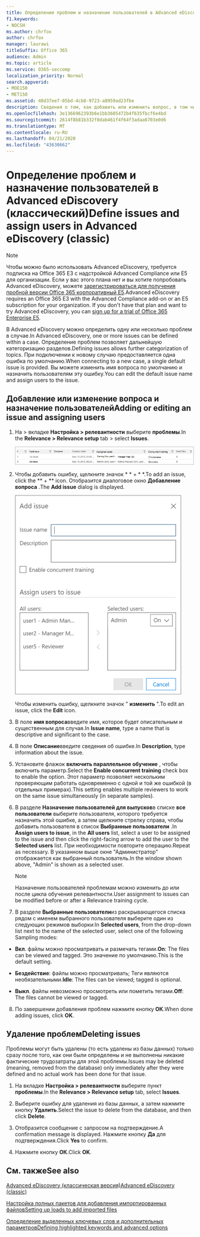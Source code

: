 ```yaml
---
title: Определение проблем и назначение пользователей в Advanced eDiscovery
f1.keywords:
- NOCSH
ms.author: chrfox
author: chrfox
manager: laurawi
titleSuffix: Office 365
audience: Admin
ms.topic: article
ms.service: O365-seccomp
localization_priority: Normal
search.appverid:
- MOE150
- MET150
ms.assetid: 48d37ee7-05bd-4cb8-9723-a8959ad23fbe
description: Сведения о том, как добавить или изменить вопрос, в том числе назначить пользователей для него, или удалить ошибку для случая обнаружения электронных данных в Advanced eDiscovery.
ms.openlocfilehash: 3e1366962393b6e1bb3605472b4f635fbcf6e4bd
ms.sourcegitcommit: 2614f8b81b332f8dab461f4f64f3adaa6703e0d6
ms.translationtype: MT
ms.contentlocale: ru-RU
ms.lasthandoff: 04/21/2020
ms.locfileid: "43630662"
---
```

# <a name="define-issues-and-assign-users-in-advanced-ediscovery-classic"></a><span data-ttu-id="6b26a-103">Определение проблем и назначение пользователей в Advanced eDiscovery (классический)</span><span class="sxs-lookup"><span data-stu-id="6b26a-103">Define issues and assign users in Advanced eDiscovery (classic)</span></span>

> [!NOTE]
> <span data-ttu-id="6b26a-p101">Чтобы можно было использовать Advanced eDiscovery, требуется подписка на Office 365 E3 с надстройкой Advanced Compliance или E5 для организации. Если у вас этого плана нет и вы хотите попробовать Advanced eDiscovery, можете [зарегистрироваться для получения пробной версии Office 365 корпоративный E5](https://go.microsoft.com/fwlink/p/?LinkID=698279).</span><span class="sxs-lookup"><span data-stu-id="6b26a-p101">Advanced eDiscovery requires an Office 365 E3 with the Advanced Compliance add-on or an E5 subscription for your organization. If you don't have that plan and want to try Advanced eDiscovery, you can [sign up for a trial of Office 365 Enterprise E5](https://go.microsoft.com/fwlink/p/?LinkID=698279).</span></span> 
  
<span data-ttu-id="6b26a-106">В Advanced eDiscovery можно определить одну или несколько проблем в случае.</span><span class="sxs-lookup"><span data-stu-id="6b26a-106">In Advanced eDiscovery, one or more issues can be defined within a case.</span></span> <span data-ttu-id="6b26a-107">Определение проблем позволяет дальнейшую категоризацию разделов.</span><span class="sxs-lookup"><span data-stu-id="6b26a-107">Defining issues allows further categorization of topics.</span></span> <span data-ttu-id="6b26a-108">При подключении к новому случаю предоставляется одна ошибка по умолчанию.</span><span class="sxs-lookup"><span data-stu-id="6b26a-108">When connecting to a new case, a single default issue is provided.</span></span> <span data-ttu-id="6b26a-109">Вы можете изменить имя вопроса по умолчанию и назначить пользователям эту ошибку.</span><span class="sxs-lookup"><span data-stu-id="6b26a-109">You can edit the default issue name and assign users to the issue.</span></span> 
  
## <a name="adding-or-editing-an-issue-and-assigning-users"></a><span data-ttu-id="6b26a-110">Добавление или изменение вопроса и назначение пользователей</span><span class="sxs-lookup"><span data-stu-id="6b26a-110">Adding or editing an issue and assigning users</span></span>

1. <span data-ttu-id="6b26a-111">На \> вкладке **Настройка \> релевантности** выберите **проблемы**.</span><span class="sxs-lookup"><span data-stu-id="6b26a-111">In the **Relevance \> Relevance setup** tab \> select **Issues**.</span></span>
    
    ![Элементы для оценивания на вкладке "Настройка релевантности"](../media/dfd8f9ef-b167-4ed9-980e-00ae98a97169.png)
  
2. <span data-ttu-id="6b26a-113">Чтобы добавить ошибку, щелкните значок \* \* + \* \*.</span><span class="sxs-lookup"><span data-stu-id="6b26a-113">To add an issue, click the \*\* + \*\* icon.</span></span> <span data-ttu-id="6b26a-114">Отобразится диалоговое окно **Добавление вопроса** .</span><span class="sxs-lookup"><span data-stu-id="6b26a-114">The **Add issue** dialog is displayed.</span></span> 
    
    ![Добавление элементов для оценивания на вкладке "Настройка релевантности"](../media/c8e94982-139a-472a-b85d-282f2d742046.png)
  
    <span data-ttu-id="6b26a-116">Чтобы изменить ошибку, щелкните значок " **изменить** ".</span><span class="sxs-lookup"><span data-stu-id="6b26a-116">To edit an issue, click the **Edit** icon.</span></span> 
    
3. <span data-ttu-id="6b26a-117">В поле **имя вопроса**введите имя, которое будет описательным и существенным для случая.</span><span class="sxs-lookup"><span data-stu-id="6b26a-117">In **Issue name**, type a name that is descriptive and significant to the case.</span></span> 
    
4. <span data-ttu-id="6b26a-118">В поле **Описание**введите сведения об ошибке.</span><span class="sxs-lookup"><span data-stu-id="6b26a-118">In **Description**, type information about the issue.</span></span>
    
5. <span data-ttu-id="6b26a-119">Установите флажок **включить параллельное обучение** , чтобы включить параметр.</span><span class="sxs-lookup"><span data-stu-id="6b26a-119">Select the **Enable concurrent training** check box to enable the option.</span></span> <span data-ttu-id="6b26a-120">Этот параметр позволяет нескольким проверяющим работать одновременно с одной и той же ошибкой (в отдельных примерах).</span><span class="sxs-lookup"><span data-stu-id="6b26a-120">This setting enables multiple reviewers to work on the same issue simultaneously (in separate samples).</span></span> 
    
6. <span data-ttu-id="6b26a-121">В разделе **Назначение пользователей для выпусков**в списке **все пользователи** выберите пользователя, которого требуется назначить этой ошибке, а затем щелкните стрелку справа, чтобы добавить пользователя в список **Выбранные пользователи** .</span><span class="sxs-lookup"><span data-stu-id="6b26a-121">In **Assign users to issue**, in the **All users** list, select a user to be assigned to the issue and then click the right-facing arrow to add the user to the **Selected users** list.</span></span> <span data-ttu-id="6b26a-122">При необходимости повторите операцию.</span><span class="sxs-lookup"><span data-stu-id="6b26a-122">Repeat as necessary.</span></span> <span data-ttu-id="6b26a-123">В указанном выше окне "Администратор" отображается как выбранный пользователь.</span><span class="sxs-lookup"><span data-stu-id="6b26a-123">In the window shown above, "Admin" is shown as a selected user.</span></span> 
    
    > [!NOTE]
    > <span data-ttu-id="6b26a-124">Назначение пользователей проблемам можно изменить до или после цикла обучения релевантности.</span><span class="sxs-lookup"><span data-stu-id="6b26a-124">User assignment to issues can be modified before or after a Relevance training cycle.</span></span> 
  
7. <span data-ttu-id="6b26a-125">В разделе **Выбранные пользователи**из раскрывающегося списка рядом с именем выбранного пользователя выберите один из следующих режимов выборки:</span><span class="sxs-lookup"><span data-stu-id="6b26a-125">In **Selected users**, from the drop-down list next to the name of the selected user, select one of the following Sampling modes:</span></span> 
    
  - <span data-ttu-id="6b26a-126">**Вкл**. файлы можно просматривать и размечать тегами.</span><span class="sxs-lookup"><span data-stu-id="6b26a-126">**On**: The files can be viewed and tagged.</span></span> <span data-ttu-id="6b26a-127">Это значение по умолчанию.</span><span class="sxs-lookup"><span data-stu-id="6b26a-127">This is the default setting.</span></span>
    
  - <span data-ttu-id="6b26a-128">**Бездействие**: файлы можно просматривать; Теги являются необязательными.</span><span class="sxs-lookup"><span data-stu-id="6b26a-128">**Idle**: The files can be viewed; tagged is optional.</span></span>
    
  - <span data-ttu-id="6b26a-129">**Выкл**. файлы невозможно просмотреть или пометить тегами.</span><span class="sxs-lookup"><span data-stu-id="6b26a-129">**Off**: The files cannot be viewed or tagged.</span></span>
    
8. <span data-ttu-id="6b26a-130">По завершении добавления проблем нажмите кнопку **ОК**.</span><span class="sxs-lookup"><span data-stu-id="6b26a-130">When done adding issues, click **OK**.</span></span>
    
## <a name="deleting-issues"></a><span data-ttu-id="6b26a-131">Удаление проблем</span><span class="sxs-lookup"><span data-stu-id="6b26a-131">Deleting issues</span></span>

<span data-ttu-id="6b26a-132">Проблемы могут быть удалены (то есть удалены из базы данных) только сразу после того, как они были определены и не выполнены никакие фактические трудозатраты для этой проблемы.</span><span class="sxs-lookup"><span data-stu-id="6b26a-132">Issues may be deleted (meaning, removed from the database) only immediately after they were defined and no actual work has been done for that issue.</span></span> 
  
1. <span data-ttu-id="6b26a-133">На вкладке **Настройка \> релевантности** выберите пункт **проблемы**.</span><span class="sxs-lookup"><span data-stu-id="6b26a-133">In the **Relevance \> Relevance setup** tab, select **Issues**.</span></span>
    
2. <span data-ttu-id="6b26a-134">Выберите ошибку для удаления из базы данных, а затем нажмите кнопку **Удалить**.</span><span class="sxs-lookup"><span data-stu-id="6b26a-134">Select the issue to delete from the database, and then click **Delete**.</span></span>
    
3. <span data-ttu-id="6b26a-135">Отобразится сообщение с запросом на подтверждение.</span><span class="sxs-lookup"><span data-stu-id="6b26a-135">A confirmation message is displayed.</span></span> <span data-ttu-id="6b26a-136">Нажмите кнопку **Да** для подтверждения.</span><span class="sxs-lookup"><span data-stu-id="6b26a-136">Click **Yes** to confirm.</span></span> 
    
4. <span data-ttu-id="6b26a-137">Нажмите кнопку **ОК**.</span><span class="sxs-lookup"><span data-stu-id="6b26a-137">Click **OK**.</span></span>
    
## <a name="see-also"></a><span data-ttu-id="6b26a-138">См. также</span><span class="sxs-lookup"><span data-stu-id="6b26a-138">See also</span></span>

[<span data-ttu-id="6b26a-139">Advanced eDiscovery (классическая версия)</span><span class="sxs-lookup"><span data-stu-id="6b26a-139">Advanced eDiscovery (classic)</span></span>](office-365-advanced-ediscovery.md)
  
[<span data-ttu-id="6b26a-140">Настройка полных пакетов для добавления импортированных файлов</span><span class="sxs-lookup"><span data-stu-id="6b26a-140">Setting up loads to add imported files</span></span>](set-up-loads-to-add-imported-files.md)
  
[<span data-ttu-id="6b26a-141">Определение выделенных ключевых слов и дополнительных параметров</span><span class="sxs-lookup"><span data-stu-id="6b26a-141">Defining highlighted keywords and advanced options</span></span>](define-highlighted-keywords-and-advanced-options.md)

